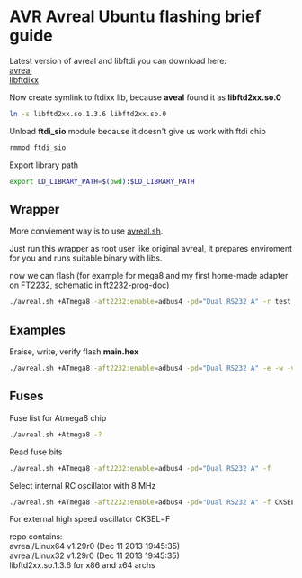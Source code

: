 # AVR Avreal Ubuntu flashing brief guide

Latest version of avreal and libftdi you can download here:<br>
[avreal](http://real.kiev.ua/avreal/download/)<br>
[libftdixx](http://www.ftdichip.com/Drivers/D2XX.htm)<br>

Now create symlink to ftdixx lib, because **aveal** found it as **libftd2xx.so.0**
```bash
ln -s libftd2xx.so.1.3.6 libftd2xx.so.0
```
Unload **ftdi_sio** module because it doesn't give us work with ftdi chip
```bash
rmmod ftdi_sio
```
Export library path
```bash
export LD_LIBRARY_PATH=$(pwd):$LD_LIBRARY_PATH
```

Wrapper
--------

More conviement way is to use [avreal.sh](https://github.com/Helius/avreal-ftdi-programmer-using/blob/master/avreal.sh). 

Just run this wrapper as root user like original avreal, it prepares enviroment for you and runs suitable binary with libs.

now we can flash (for example for mega8 and my first home-made adapter on FT2232, schematic in ft2232-prog-doc)
```bash
./avreal.sh +ATmega8 -aft2232:enable=adbus4 -pd="Dual RS232 A" -r test.hex
```
Examples
--------
Eraise, write, verify flash **main.hex**
```bash
./avreal.sh +ATmega8 -aft2232:enable=adbus4 -pd="Dual RS232 A" -e -w -v -c main.hex
```

Fuses
--------
Fuse list for Atmega8 chip
```bash
./avreal.sh +Atmega8 -?
```
Read fuse bits
```bash
./avreal.sh +ATmega8 -aft2232:enable=adbus4 -pd="Dual RS232 A" -f
```
Select internal RC oscillator with 8 MHz
```bash
./avreal.sh +ATmega8 -aft2232:enable=adbus4 -pd="Dual RS232 A" -f CKSEL=4 -w
```
For external high speed oscillator CKSEL=F




repo contains:<br>
avreal/Linux64 v1.29r0 (Dec 11 2013 19:45:35)<br>
avreal/Linux32 v1.29r0 (Dec 11 2013 19:45:35)<br>
libftd2xx.so.1.3.6 for x86 and x64 archs<br>

